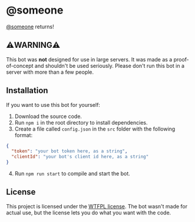 # @someone
 [@someone](https://www.youtube.com/watch?v=BeG5FqTpl9U) returns!

## :warning:WARNING:warning:
This bot was **not** designed for use in large servers. It was made as a proof-of-concept and shouldn't be used seriously. Please don't run this bot in a server with more than a few people.

## Installation
If you want to use this bot for yourself:
1. Download the source code.
2. Run `npm i` in the root directory to install dependencies.
3. Create a file called `config.json` in the `src`    folder with the following format:
  ```json
  {
    "token": "your bot token here, as a string",
    "clientId": "your bot's client id here, as a string"
  }
  ```
4. Run `npm run start` to compile and start the bot.

## License
This project is licensed under the [WTFPL license](LICENSE). The bot wasn't made for actual use, but the license lets you do what you want with the code.